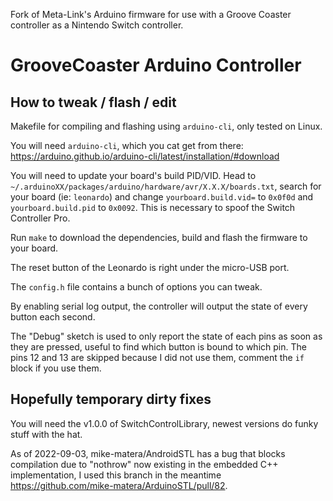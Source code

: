 Fork of Meta-Link's Arduino firmware for use with a Groove Coaster controller as
a Nintendo Switch controller.

# GrooveCoaster Arduino Controller

## How to tweak / flash / edit

Makefile for compiling and flashing using `arduino-cli`, only tested on Linux.

You will need `arduino-cli`, which you cat get from there: https://arduino.github.io/arduino-cli/latest/installation/#download

You will need to update your board's build PID/VID. Head to `~/.arduinoXX/packages/arduino/hardware/avr/X.X.X/boards.txt`,
search for your board (ie: `leonardo`) and change `yourboard.build.vid=` to
`0x0f0d` and `yourboard.build.pid` to `0x0092`. This is necessary to spoof the
Switch Controller Pro.

Run `make` to download the dependencies, build and flash the firmware to your board.


The reset button of the Leonardo is right under the micro-USB port.

The `config.h` file contains a bunch of options you can tweak.


By enabling serial log output, the controller will output the state of every
button each second.


The "Debug" sketch is used to only report the state of each pins as soon as they
are pressed, useful to find which button is bound to which pin. The pins 12 and
13 are skipped because I did not use them, comment the `if` block if you use
them.


## Hopefully temporary dirty fixes

You will need the v1.0.0 of SwitchControlLibrary, newest versions do funky stuff
with the hat.


As of 2022-09-03, mike-matera/AndroidSTL has a bug that blocks compilation due
to "nothrow" now existing in the embedded C++ implementation, I used this branch
in the meantime https://github.com/mike-matera/ArduinoSTL/pull/82.
